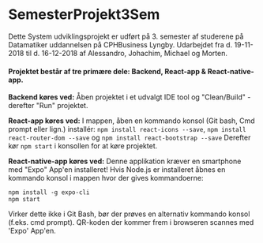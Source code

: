 # SemesterProjekt3Sem
Dette System udviklingsprojekt er udført på 3. semester af studerene på Datamatiker uddannelsen på CPHBusiness Lyngby. Udarbejdet fra d. 19-11-2018 til d. 16-12-2018 af Alessandro, Johachim, Michael og Morten.

#### Projektet består af tre primære dele: Backend, React-app & React-native-app.

**Backend køres ved:** Åben projektet i et udvalgt IDE tool og "Clean/Build" - derefter "Run" projektet.

**React-app køres ved:** I mappen, åben en kommando konsol (Git bash, Cmd prompt eller lign.) installér: `npm install react-icons --save`, `npm install react-router-dom --save` og `npm install react-bootstrap --save` Derefter kør `npm start` i konsollen for at køre projektet. 

**React-native-app køres ved:** Denne applikation kræver en smartphone med "Expo" App'en installeret! Hvis Node.js er installeret åbnes en kommando konsol i mappen hvor der gives kommandoerne: 
```
npm install -g expo-cli
npm start
```
Virker dette ikke i Git Bash, bør der prøves en alternativ kommando konsol (f.eks. cmd prompt). 
QR-koden der kommer frem i browseren scannes med 'Expo' App'en.

